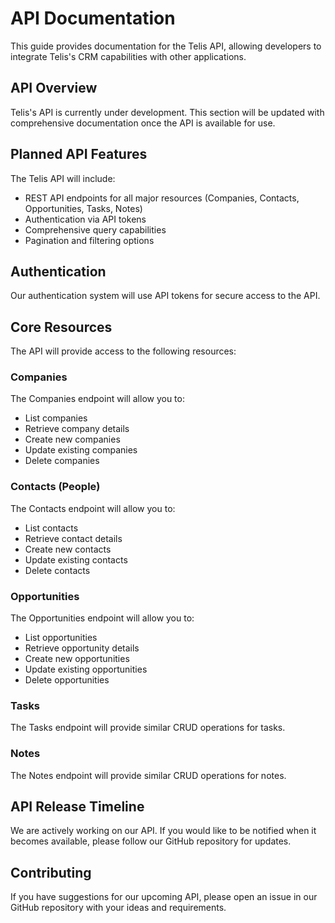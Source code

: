 # API Documentation

This guide provides documentation for the Telis API, allowing developers to integrate Telis's CRM capabilities with other applications.

## API Overview

Telis's API is currently under development. This section will be updated with comprehensive documentation once the API is available for use.

## Planned API Features

The Telis API will include:

- REST API endpoints for all major resources (Companies, Contacts, Opportunities, Tasks, Notes)
- Authentication via API tokens
- Comprehensive query capabilities
- Pagination and filtering options

## Authentication

Our authentication system will use API tokens for secure access to the API.

## Core Resources

The API will provide access to the following resources:

### Companies

The Companies endpoint will allow you to:
- List companies
- Retrieve company details
- Create new companies
- Update existing companies
- Delete companies

### Contacts (People)

The Contacts endpoint will allow you to:
- List contacts
- Retrieve contact details
- Create new contacts
- Update existing contacts
- Delete contacts

### Opportunities

The Opportunities endpoint will allow you to:
- List opportunities
- Retrieve opportunity details
- Create new opportunities
- Update existing opportunities
- Delete opportunities

### Tasks

The Tasks endpoint will provide similar CRUD operations for tasks.

### Notes

The Notes endpoint will provide similar CRUD operations for notes.

## API Release Timeline

We are actively working on our API. If you would like to be notified when it becomes available, please follow our GitHub repository for updates.

## Contributing

If you have suggestions for our upcoming API, please open an issue in our GitHub repository with your ideas and requirements. 
